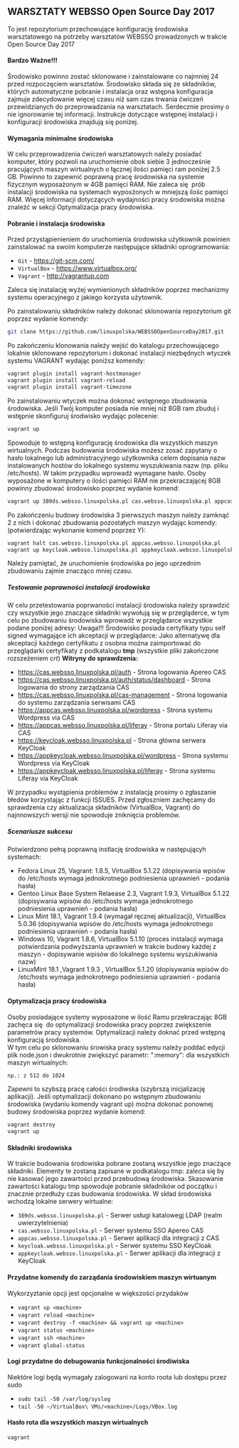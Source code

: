 ## WARSZTATY WEBSSO Open Source Day 2017

To jest repozytorium przechowujące konfigurację środowiska warsztatowego
na potrzeby warsztatów WEBSSO prowadzonych w trakcie Open Source Day 2017

#### Bardzo Ważne!!!

Środowisko powinno zostać sklonowane i zainstalowane co najmniej 24 przed
rozpoczęciem warsztatów. Środowisko składa się ze składników, których
automatyczne pobranie i instalacja oraz wstępna konfiguracja zajmuje zdecydowanie
więcej czasu niż sam czas trwania ćwiczeń przewidzianych do przeprowadzania na
warsztatach. Serdecznie prosimy o nie ignorowanie tej informacji.
Instrukcje dotyczące wstępnej instalacji i konfiguracji środowiska znajdują się
poniżej.

#### Wymagania minimalne środowiska

W celu przeprowadzenia ćwiczeń warsztatowych należy posiadać komputer, który
pozwoli na uruchomienie obok siebie 3 jednocześnie pracujących maszyn wirtualnych
o łącznej ilości pamięci ram poniżej 2.5 GB. Powinno to zapewnić poprawną pracę
środowiska na systemie fizycznym wyposażonym w 4GB pamięci RAM. Nie zaleca się 
prób instalacji środowiska na systemach wyposżonych w mniejszą ilośc pamięci RAM.
Więcej informacji dotyczących wydajności pracy środowiska można znaleźć w sekcji
 Optymalizacja pracy środowiska.

#### Pobranie i instalacja środowiska

Przed przystąpienieniem do uruchomienia środowiska użytkownik powinien
zainstalować na swoim komputerze następujące składniki oprogramowania:
* `Git` - https://git-scm.com/
* `VirtualBox` - https://www.virtualbox.org/
* `Vagrant` - http://vagrantup.com

Zaleca się instalację wyżej wymienionych składników poprzez mechanizmy systemu
operacyjnego z jakiego korzysta użytownik.

Po zainstalowaniu składników należy dokonać sklonowania repozytorium git
poprzez wydanie komendy:
```sh
git clone https://github.com/linuxpolska/WEBSSOOpenSourceDay2017.git
```

Po zakończeniu klonowania należy wejść do katalogu przechowującego lokalnie
sklonowane repozytorium i dokonać instalacji niezbędnych wtyczek systemu VAGRANT
wydając poniższ komendy:

```sh
vagrant plugin install vagrant-hostmanager
vagrant plugin install vagrant-reload
vagrant plugin install vagrant-timezone
```

Po zainstalowaniu wtyczek można dokonać wstępnego zbudowania środowiska. Jeśli
Twój komputer posiada nie mniej niż 8GB ram zbuduj i wstępnie skonfiguruj
środwisko wydając polecenie:
```sh
vagrant up
```
Spowoduje to wstępną konfigurację środowiska dla wszystkich maszyn wirtualnych.
Podczas budowania środowiska możesz zosać zapytany o hasło lokalnego lub
administracyjnego użytkownika celem dopisania nazw instalowanych hostów do
lokalnego systemu wyszukiwania nazw (np. pliku /etc/hosts). W takim przypadku
wprowadź wymagane hasło.
Osoby wyposażone w komputery o ilości pamięci RAM nie przekraczającej 8GB
powinny zbudować środowisko poprzez wydanie komend:
```sh
vagrant up 389ds.websso.linuxpolska.pl cas.websso.linuxpolska.pl appcas.websso.linuxpolska.pl
```
Po zakończeniu budowy środowiska 3 pierwszych maszyn należy zamknąć 2 z nich
i dokonać zbudowania pozostałych maszyn wydając komendy:
(potwierdzając wykonanie komend poprzez Y):
```sh
vagrant halt cas.websso.linuxpolska.pl appcas.websso.linuxpolska.pl
vagrant up keycloak.websso.linuxpolska.pl appkeycloak.websso.linuxpolska.pl
```

Należy pamiętać, że uruchomienie środowiska po jego uprzednim zbudowaniu
zajmie znacząco mniej czasu.

##### Testowanie poprawności instalacji środowiska

W celu przetestowania poprwaności instalacji środowiska należy sprawdzić czy wszystkie
jego znaczące składniki wywołują się w przegląderce, w tym celu po zbudowaniu środowiska
wprowadź w przeglądarce wszystkie podane poniżej adresy:
Uwaga!!! Środowisko posiada certyfikaty typu self signed wymagające ich akceptacji w przeglądarce:
Jako alternatywę dla akceptacji każdego certyfikatu z osobna można zaimportować do przeglądarki
certyfikaty z podkatalogu **tmp** (wszystkie pliki zakończone rozszeżeniem *crt*)
**Witryny do sprawdzenia:**
* https://cas.websso.linuxpolska.pl/auth - Strona logowania Apereo CAS
* https://cas.websso.linuxpolska.pl/auth/status/dashboard - Strona logowania do strony zarządzania CAS
* https://cas.websso.linuxpolska.pl/cas-management - Strona logowania do systemu zarządzania serwisami CAS
* https://appcas.websso.linuxpolska.pl/wordpress - Strona systemu Wordpress via CAS
* https://appcas.websso.linuxpolska.pl/liferay - Strona portalu Liferay via CAS
* https://keycloak.websso.linuxpolska.pl - Strona główna serwera KeyCloak
* https://appkeycloak.websso.linuxpolska.pl/wordpress - Strona systemu Wordpress via KeyCloak
* https://appkeycloak.websso.linuxpolska.pl/liferay - Strona systemu Liferay via KeyCloak

W przypadku wystąpienia problemów z instalacją prosimy o zgłaszanie błedów korzystając z funkcji ISSUES.
Przed zgłoszniem zachęcamy do sprawdzenia czy aktualizacja składników (VirtualBox, Vagrant) do najnnowszych wersji
nie spowoduje zniknięcia problemów.

##### Scenariusze sukcesu

Potwierdzono pełną poprawną instlację środowiska w następującyh systemach:
* Fedora Linux 25, Vagrant: 1.8.5, VirtualBox 5.1.22 (dopisywania wpisów do /etc/hosts wymaga jednokrotnego podniesienia uprawnień - podania hasła)
* Gentoo Linux Base System Relaease 2.3, Vagrant 1.9.3, VirtualBox 5.1.22 (dopisywania wpisów do /etc/hosts wymaga jednokrotnego podniesienia uprawnień - podania hasła)
* Linux Mint 18.1, Vagrant 1.9.4 (wymagał ręcznej aktualizacji), VirtualBox 5.0.36 (dopisywania wpisów do /etc/hosts wymaga jednokrotnego podniesienia uprawnień - podania hasła)
* Windows 10, Vagrant 1.8.6, VirtualBox 5.1.10 (proces instalacji wymaga potwierdzania podwyższania uprawnień w trakcie budowy każdej z maszyn - dopisywanie wpisów do lokalnego systemu wyszukiwania nazw)
* LinuxMint 18.1 ,Vagrant 1.9.3 , VirtualBox 5.1.20 (dopisywania wpisów do /etc/hosts wymaga jednokrotnego podniesienia uprawnień - podania hasła)

#### Optymalizacja pracy środowiska

Osoby posiadające systemy wyposażone w ilość Ramu przekraczając 8GB zachęca się 
do optymalizacji środowiska pracy poprzez zwiększenie parametrów pracy systemów.
Optymalizacji należy doknać przed wstępną konfiguracją środowiska.  
W tym celu po sklonowaniu śrowiska pracy systemu należy poddać edycji plik
node.json i dwukrotnie zwiększyć parametr: ":memory":  dla wszystkich maszyn
wirtualnych:
```sh
np.: z 512 do 1024
```
Zapewni to szybszą pracę całości środiwska (szybrszą inicjalizację aplikacji).
Jeśli optymalizacji dokonano po wstępnym zbudowaniu środowiska (wydaniu komendy vagrant up)
można dokonać ponownej budowy środowiska poprzez wydanie komend:
```sh
vagrant destroy
vagrant up
```

#### Składniki środowiska
W trakcie budowania środowiska pobrane zostaną wszystkie jego znaczące składniki.
Elementy te zostaną zapisane w podkatalogu tmp: zaleca się by nie kasować jego
zawartości przed przebudową środowiska.  Skasowanie zawartości katalogu tmp
spowoduje pobranie składników od początku i znacznie przedłuży czas budowania
środowiska.
W skład środowiska wchodzą lokalne serwery wirtualne:
* `389ds.websso.linuxpolska.pl` - Serwer usługi katalowegj LDAP (realm uwierzytelnienia)
* `cas.websso.linuxpolska.pl` - Serwer systemu SSO Apereo CAS
* `appcas.websso.linuxpolska.pl` - Serwer aplikacji dla integracji z CAS
* `keycloak.websso.linuxpolska.pl` - Serwer systemu SSO KeyCloak
* `appkeycloak.websso.linuxpolska.pl` - Serwer aplikacji dla integracji z KeyCloak

#### Przydatne komendy do zarządania środowiskiem maszyn wirtuanym
Wykorzyztanie opcji <maszyna> jest opcjonalne w większości przydaków
* `vagrant up <machine>`
* `vagrant reload <machine>`
* `vagrant destroy -f <machine> && vagrant up <machine>`
* `vagrant status <machine>`
* `vagrant ssh <machine>`
* `vagrant global-status`

#### Logi przydatne do debugowania funkcjonalności środiwiska
Niektóre logi będą wymagały zalogowani na konto roota lub dostępu przez sudo
* `sudo tail -50 /var/log/syslog`
* `tail -50 ~/VirtualBox\ VMs/<machine>/Logs/VBox.log`

#### Hasło rota dla wszystkich maszyn wirtualnych
`vagrant`
